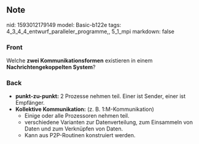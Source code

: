 ## Note
nid: 1593012179149
model: Basic-b122e
tags: 4_3_4_4_entwurf_paralleler_programme,, 5_1_mpi
markdown: false

### Front
Welche <b>zwei Kommunikationsformen</b> existieren in einem
<b>Nachrichtengekoppelten System</b>?

### Back
<ul>
<li><strong>punkt-zu-punkt:</strong> 2 Prozesse nehmen teil. Einer ist Sender, einer ist Empfänger.</li>
<li><strong>Kollektive Kommunikation:</strong> (z. B. 1:M-Kommunikation)<ul>
<li>Einige oder alle Prozessoren nehmen teil.</li>
<li>verschiedene Varianten zur Datenverteilung, zum Einsammeln von Daten und zum Verknüpfen von Daten.</li><li>Kann aus P2P-Routinen konstruiert werden.</li>
</ul>
</li>
</ul>

